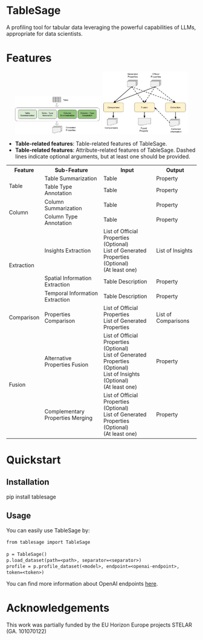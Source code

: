# TableSage
A profiling tool for tabular data leveraging the powerful capabilities of LLMs, appropriate for data scientists.

# Features

<p align="center">
  <img src="img/table_features.png" width="45%" alt="Table-related features">
  <img src="img/attribute_features.png" width="45%" alt="Attribute-related features">
</p>

- **Table-related features**: Table-related features of TableSage.
- **Table-related features**: Attribute-related features of TableSage. Dashed lines indicate optional arguments, but at least one should be provided.

<table>
  <tr>
    <th>Feature</th>
    <th>Sub-Feature</th>
    <th>Input</th>
    <th>Output</th>
  </tr>
  <tr>
    <td rowspan="2">Table</td>
    <td>Table Summarization</td>
    <td>Table</td>
    <td>Property</td>
  </tr>
  <tr>
    <td>Table Type Annotation</td>
    <td>Table</td>
    <td>Property</td>
  </tr>
  <tr>
    <td rowspan="2">Column</td>
    <td>Column Summarization</td>
    <td>Table</td>
    <td>Property</td>
  </tr>
  <tr>
    <td>Column Type Annotation</td>
    <td>Table</td>
    <td>Property</td>
  </tr>
  <tr>
    <td rowspan="3">Extraction</td>
    <td>Insights Extraction</td>
    <td>List of Official Properties (Optional) <br/> List of Generated Properties (Optional) <br/> (At least one)</td>
    <td>List of Insights</td>
  </tr>
  <tr>
    <td>Spatial Information Extraction</td>
    <td>Table Description</td>
    <td>Property</td>
  </tr>
  <tr>
    <td>Temporal Information Extraction</td>
    <td>Table Description</td>
    <td>Property</td>
  </tr>
  <tr>
    <td>Comparison</td>
    <td>Properties Comparison</td>
    <td>List of Official Properties <br/> List of Generated Properties</td>
    <td>List of Comparisons</td>
  </tr>
  <tr>
    <td rowspan="2">Fusion</td>
    <td>Alternative Properties Fusion</td>
    <td>List of Official Properties (Optional) <br/> List of Generated Properties (Optional) <br/> List of Insights (Optional) <br/> (At least one)</td>
    <td>Property</td>
  </tr>
  <tr>
    <td>Complementary Properties Merging</td>
    <td>List of Official Properties (Optional) <br/> List of Generated Properties (Optional) <br/> (At least one)</td>
    <td>Property</td>
  </tr>
</table>




# Quickstart
## Installation
pip install tablesage

## Usage
You can easily use TableSage by:
```
from tablesage import TableSage

p = TableSage()
p.load_dataset(path=<path>, separator=<separator>)
profile = p.profile_dataset(<model>, endpoint=<openai-endpoint>, token=<token>)
```

You can find more information about OpenAI endpoints [here](https://github.com/openai/openai-python).

# Acknowledgements
This work was partially funded by the EU Horizon Europe projects STELAR (GA. 101070122)